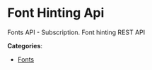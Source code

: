 # Font Hinting Api


Fonts API - Subscription. Font hinting REST API



**Categories**:

- [Fonts](https://github.com/apis-list/apis-list#fonts)



